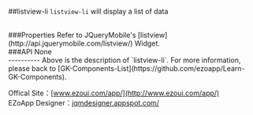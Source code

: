 ##listview-li
`listview-li` will display a list of data

<br/>
###Properties
Refer to JQueryMobile's [listview](http://api.jquerymobile.com/listview/) Widget.

<br/>
###API
None


<br/>
----------
Above is the description of `listview-li`. For more information, please back to [GK-Components-List](https://github.com/ezoapp/Learn-GK-Components).

Offical Site：[www.ezoui.com/app/](http://www.ezoui.com/app/)  
EZoApp Designer：[jqmdesigner.appspot.com/](http://jqmdesigner.appspot.com/)






